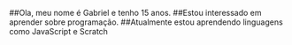 ##Ola, meu nome é Gabriel e tenho 15 anos.
##Estou interessado em aprender sobre programação.
##Atualmente estou aprendendo linguagens como JavaScript e Scratch

<!--
**GaBrIeL02SS/GaBrIeL02SS** is a ✨ _special_ ✨ repository because its `README.md` (this file) appears on your GitHub profile.

Here are some ideas to get you started:

- 🔭 I’m currently working on ...
- 🌱 I’m currently learning ...
- 👯 I’m looking to collaborate on ...
- 🤔 I’m looking for help with ...
- 💬 Ask me about ...
- 📫 How to reach me: ...
- 😄 Pronouns: ...
- ⚡ Fun fact: ...
-->
